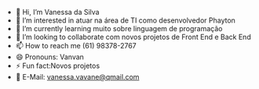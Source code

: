 - 👋 Hi, I’m Vanessa da Silva
- 👀 I’m interested in atuar na área de TI como desenvolvedor Phayton 
- 🌱 I’m currently learning muito sobre linguagem de programação 
- 💞️ I’m looking to collaborate com novos projetos de Front End e Back End
- 📫 How to reach me (61) 98378-2767 
- 😄 Pronouns: Vanvan
- ⚡ Fun fact:Novos projetos
- 💌 E-Mail: vanessa.vavane@qmail.com 

<!---
Vds291052/Vds291052 is a ✨ special ✨ repository because its `README.md` (this file) appears on your GitHub profile.
You can click the Preview link to take a look at your changes.
--->

